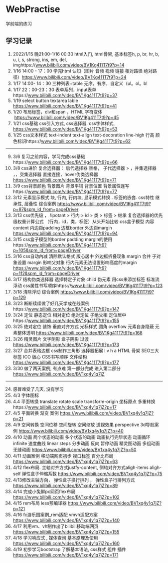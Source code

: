 # WebPractise
学前端的练习

## 学习记录

1. 2022/1/15 晚21:00-1/16 00:30 html入门, html骨架, 基本标签h, p, br, hr, b, u, i, s, strong, ins, em, del, imghttps://www.bilibili.com/video/BV1Kg411T7t9?p=14
2. 1/16 14:00 - 17：00  学完html 认知（图片 音频 视频 链接 相对路径 绝对路径）https://www.bilibili.com/video/BV1Kg411T7t9?p=24
3. 1/17 14:00- 14：30 三种列表+table 无序，有序，自定义（ul。ol。bl
4. 1/17 22：00-23：30 表单系列，input表单https://www.bilibili.com/video/BV1Kg411T7t9?p=37
5. 1/19 select button  textarea lable https://www.bilibili.com/video/BV1Kg411T7t9?p=41
6. 1/20 布局标签，div和span ，HTML 字符变体 &nbsp;https://www.bilibili.com/video/BV1Kg411T7t9?p=45
7. 1/21 css基础 css引入方式, css选择器, css字体样式,  https://www.bilibili.com/video/BV1Kg411T7t9?p=53
8. 1/25 css文本样式 text-indent text-align text-decoration  line-high 行高 颜色标识https://www.bilibili.com/video/BV1Kg411T7t9?p=62

---

9. 3/6 复习之前内容，学习完成css基础https://www.bilibili.com/video/BV1Kg411T7t9?p=66
10. 3/8 css进阶 复合选择器： 后代选择器 空格， 子代选择器 > ，并集选择器 ，，交集选择器 直接连接，hover伪类选择器 https://www.bilibili.com/video/BV1Kg411T7t9?p=71
11. 3/9 css背景颜色 背景图片 背景平铺 背景位置 背景属性连写https://www.bilibili.com/video/BV1Kg411T7t9?p=77
12. 3/12 元素显示模式 块, 行内,  行内块, 显示模式转换 .  标签的嵌套. css特性 继承性, 层叠性 综合案例 https://www.bilibili.com/video/BV1Kg411T7t9?p=87&spm_id_from=pageDriver
13. 3/13 css优先级 ， !ipotant > 行内 > id > 类 > 标签 > 继承 复合选择器的优先级权重计算公式 （行内，id，类，标签）从头开始比较 css盒子模型 内容content 内边距padding 边框border 外边距margin https://www.bilibili.com/video/BV1Kg411T7t9?p=94
14. 3/15 css盒子模型的border padding margin的使用https://www.bilibili.com/video/BV1Kg411T7t9?p=105&spm_id_from=pageDriver
15. 3/16 css自动內减 清除默认格式  版心居中 外边框折叠现象 margin 合并 子对象设置 margin 影响父对象 行内元素无法设置影响高度的margin https://www.bilibili.com/video/BV1Kg411T7t9?p=112&spm_id_from=pageDriver
16. 3/17 结构伪类选择器 选择特定子对象 child 伪元素 用css来添加标签 标准流 浮动  css属性书写顺序https://www.bilibili.com/video/BV1Kg411T7t9?p=123
17. 3/18 清除浮动 综合案例 https://www.bilibili.com/video/BV1Kg411T7t9?p=129
18. 3/23 断断续续做了好几天学成在线案例https://www.bilibili.com/video/BV1Kg411T7t9?p=147
19. 3/24 定位 静态定位 相对定位 绝对定位 子绝父相 定位居中https://www.bilibili.com/video/BV1Kg411T7t9?p=155
20. 3/25 绝对定位 装饰 垂直对齐方式 光标样式 圆角  overflow 元素自身隐蔽  元素整体透明 https://www.bilibili.com/video/BV1Kg411T7t9?p=168
21. 3/26 精灵图片 文字阴影 盒子阴影 过渡 https://www.bilibili.com/video/BV1Kg411T7t9?p=173
22. 3/27 合并表格边框 css制作三角形 选择器拓展 l v h a HTML 骨架 SEO三大标签 ICO 版心 CSS书写顺序 文件结构 https://www.bilibili.com/video/BV1Kg411T7t9?p=177
23. 3/30 做了两天案例, 有点难 第一部分完成 进入第二部分 https://www.bilibili.com/video/BV1xq4y1q7jZ

---

24. 感冒难受了几天, 没有学习
25. 4/3 字体图标
26. 4.4 平面转换 translate rotate scale transform-origin 坐标原点 多重转换https://www.bilibili.com/video/BV1xq4y1q7jZ?p=17
27. 4/5 平面转换 渐变 案例 https://www.bilibili.com/video/BV1xq4y1q7jZ?p=21
28. 4/9 空间转换 空间位移 空间旋转 空间缩放 透视效果 perspective 3d导航案例 https://www.bilibili.com/video/BV1xq4y1q7jZ?p=40
29. 4/10 动画 两个状态的动画 多个状态的动画 动画执行完毕状态 动画循环infinite  速度曲线 linear steps 分步动画 反向 暂停动画 精灵图动画 多组动画 无缝动画 https://www.bilibili.com/video/BV1xq4y1q7jZ?p=50
30. 4/11 动画案例 移动端网页初步 视口标签 百分比布局  https://www.bilibili.com/video/BV1xq4y1q7jZ?p=63
31. 4/12 flex布局. 主轴对齐方式justfy-content, 侧轴对齐方式aligh-items aligh-self 弹性盒子伸缩系数 https://www.bilibili.com/video/BV1xq4y1q7jZ?p=75
32. 4/13修改主轴方向， 弹性盒子换行排列 ， 弹性盒子行排列方式 https://www.bilibili.com/video/BV1xq4y1q7jZ?p=89
33. 4/14 完成小兔鲜pc网页flex布局 https://www.bilibili.com/video/BV1xq4y1q7jZ?p=102
34. 4/15 rem布局 less预编译器 https://www.bilibili.com/video/BV1xq4y1q7jZ?p=121
35. 4/16 fc游乐园案例_rem适配 vmvh适配方案 https://www.bilibili.com/video/BV1xq4y1q7jZ?p=140
36. 4/17 利用vm、vh制作出了bilibili移动端网页 https://www.bilibili.com/video/BV1xq4y1q7jZ?p=155
37. 4/18 学习响应式 , 媒体查询 基本原理及使用 https://www.bilibili.com/video/BV1xq4y1q7jZ?p=160
38. 4/19 初步学习bootstrap 了解基本语法, css样式 组件 插件 https://www.bilibili.com/video/BV1xq4y1q7jZ?p=171
